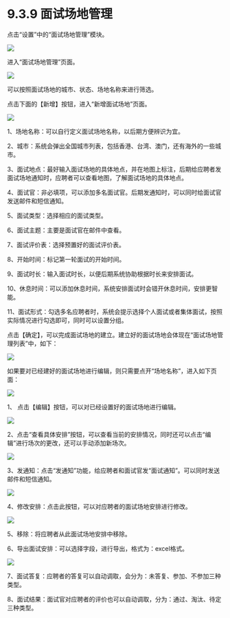 # 9.3.9 面试场地管理

点击“设置”中的“面试场地管理”模块。

![](image648.png)

进入“面试场地管理”页面。

![](image650.png)

可以按照面试场地的城市、状态、场地名称来进行筛选。

点击下面的【新增】按钮，进入“新增面试场地”页面。

![](image652.png)

1、场地名称：可以自行定义面试场地名称，以后期方便辨识为宜。

2、城市：系统会弹出全国城市列表，包括香港、台湾、澳门，还有海外的一些城市。

3、面试地点：最好输入面试场地的具体地点，并在地图上标注，后期给应聘者发面试场地通知时，应聘者可以查看地图，了解面试场地的具体地点。

4、面试官：非必填项，可以添加多名面试官。后期发通知时，可以同时给面试官发送邮件和短信通知。

5、面试类型：选择相应的面试类型。

6、面试主题：主要是面试官在邮件中查看。

7、面试评价表：选择预置好的面试评价表。

8、开始时间：标记第一轮面试的开始时间。

9、面试时长：输入面试时长，以便后期系统协助根据时长来安排面试。

10、休息时间：可以添加休息时间，系统安排面试时会错开休息时间，安排更智能。

11、面试形式：勾选多名应聘者时，系统会提示选择个人面试或者集体面试，按照实际情况进行勾选即可，同时可以设置分组。

点击【确定】，可以完成面试场地的建立。建立好的面试场地会体现在“面试场地管理列表”中，如下：

![](image654.png)

如果要对已经建好的面试场地进行编辑，则只需要点开“场地名称”，进入如下页面：

![](image656.png)

1、	点击【编辑】按钮，可以对已经设置好的面试场地进行编辑。

![](image658.png)

2、点击“查看具体安排”按钮，可以查看当前的安排情况，同时还可以点击“编辑”进行场次的更改，还可以手动添加新场次。

![](image660.png)

3、发通知：点击“发通知”功能，给应聘者和面试官发“面试通知”。可以同时发送邮件和短信通知。

![](image662.png)

4、修改安排：点击此按钮，可以对应聘者的面试场地安排进行修改。

![](image664.png)

5、移除：将应聘者从此面试场地安排中移除。

6、导出面试安排：可以选择字段，进行导出，格式为：excel格式。

![](image666.png)

7、面试答复：应聘者的答复可以自动调取，会分为：未答复、参加、不参加三种类型。

8、面试结果：面试官对应聘者的评价也可以自动调取，分为：通过、淘汰、待定三种类型。
